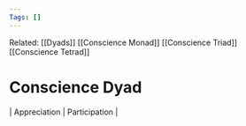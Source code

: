 ```yaml
---
Tags: []
---
```

Related: [[Dyads]] [[Conscience Monad]] [[Conscience Triad]] [[Conscience Tetrad]]
# Conscience Dyad
| Appreciation | Participation |